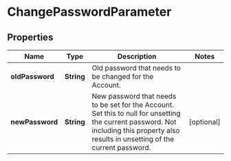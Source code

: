 

# ChangePasswordParameter


## Properties

| Name | Type | Description | Notes |
|------------ | ------------- | ------------- | -------------|
|**oldPassword** | **String** | Old password that needs to be changed for the Account. |  |
|**newPassword** | **String** | New password that needs to be set for the Account. Set this to null for unsetting the current password. Not including this property also results in unsetting of the current password. |  [optional] |



